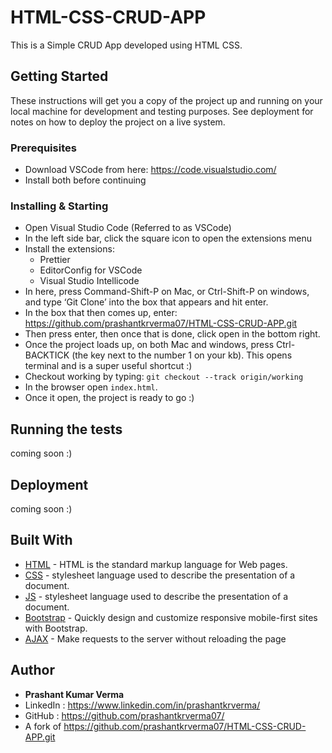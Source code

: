 # HTML-CSS-CRUD-APP

This is a Simple CRUD App developed using HTML CSS.

## Getting Started

These instructions will get you a copy of the project up and running on your local machine for development and testing purposes. See deployment for notes on how to deploy the project on a live system.

### Prerequisites

- Download VSCode from here: <https://code.visualstudio.com/>
- Install both before continuing

### Installing & Starting

- Open Visual Studio Code (Referred to as VSCode)
- In the left side bar, click the square icon to open the extensions menu
- Install the extensions:
  - Prettier
  - EditorConfig for VSCode
  - Visual Studio Intellicode
- In here, press Command-Shift-P on Mac, or Ctrl-Shift-P on windows, and type ‘Git Clone’ into the box that appears and hit enter.
- In the box that then comes up, enter:
<https://github.com/prashantkrverma07/HTML-CSS-CRUD-APP.git>
- Then press enter, then once that is done, click open in the bottom right.
- Once the project loads up, on both Mac and windows, press Ctrl-BACKTICK (the key next to the number 1 on your kb). This opens terminal and is a super useful shortcut :)
- Checkout working by typing: `git checkout --track origin/working`
- In the browser open `index.html`. 
- Once it open, the project is ready to go :)

## Running the tests

coming soon :)

## Deployment

coming soon :)

## Built With


- [HTML](https://developer.mozilla.org/en-US/docs/Web/HTML) - HTML is the standard markup language for Web pages.
- [CSS](https://developer.mozilla.org/en-US/docs/Web/CSS) - stylesheet language used to describe the presentation of a document.
- [JS](https://developer.mozilla.org/en-US/docs/Web/JAVASCRIPT) - stylesheet language used to describe the presentation of a document.
- [Bootstrap](https://getbootstrap.com/) - Quickly design and customize responsive mobile-first sites with Bootstrap.
- [AJAX](https://developer.mozilla.org/en-US/docs/Web/Guide/AJAX) - Make requests to the server without reloading the page

## Author

- **Prashant Kumar Verma**
- LinkedIn : <https://www.linkedin.com/in/prashantkrverma/>
- GitHub : <https://github.com/prashantkrverma07/>
- A fork of <https://github.com/prashantkrverma07/HTML-CSS-CRUD-APP.git>